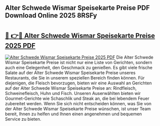 ## Alter Schwede Wismar Speisekarte Preise PDF Download Online 2025 8RSFy

# <h2><a href="http://gc95w4.nevu.top/?p=Alter+Schwede+Wismar+Speisekarte+Preise">🔗 👉🔴 Alter Schwede Wismar Speisekarte Preise 2025 PDF</a></h2>

[![Alter Schwede Wismar Speisekarte Preise 2025 PDF](https://i.imgur.com/dBaPXMq.png)](http://gc95w4.nevu.top/?p=Alter+Schwede+Wismar+Speisekarte+Preise)
Die Alter Schwede Wismar Speisekarte Preise ist nicht nur eine Liste von Gerichten, sondern auch eine Gelegenheit, den Geschmack zu genießen. Es gibt viele frische Salate auf der Alter Schwede Wismar Speisekarte Preise unseres Restaurants, die Sie in unserem speziellen Bereich finden können. Für diejenigen, die Fleisch bevorzugen, bieten wir eine Auswahl an Gerichten auf der Alter Schwede Wismar Speisekarte Preise an: Rindfleisch, Schweinefleisch, Huhn und Fisch. Unseren Auserwählten bieten wir Gourmet-Gerichte wie Schaschlik und Steak an, die bei lebendem Feuer zubereitet werden. Wenn Sie sich nicht entscheiden können, was Sie von der Alter Schwede Wismar Speisekarte Preise wünschen, ist unser Team bereit, Ihnen zu helfen und Ihnen einen angenehmen und bequemen Service zu bieten.
